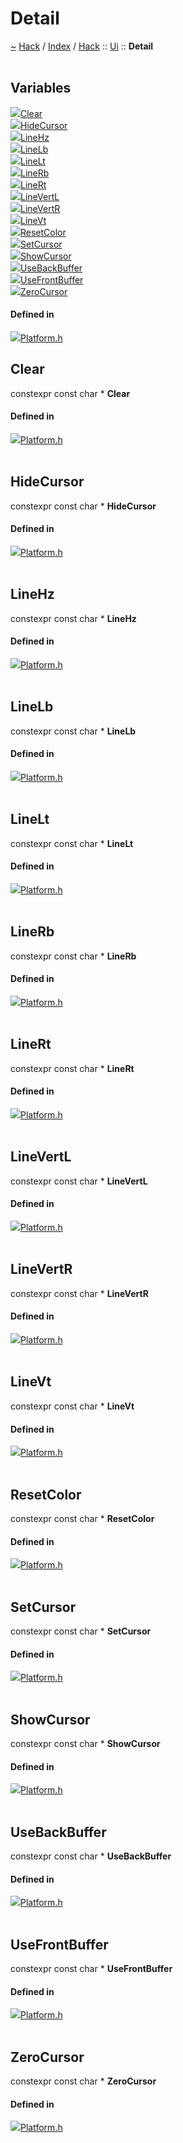 <a id="detail"></a>
<h1>Detail</h1>
<a id="namespaceHack_1_1Ui_1_1Detail"></a>
<a href="https://github.com/CharlesCarley/HackComputer.md">~</a>
<a href="indexpage.md#hack">Hack</a>
<span class="inline-text">/</span>
<a href="index.md#index">Index</a>
<span class="inline-text">/</span>
<a href="namespaceHack.md#hack">Hack</a>
<span class="inline-text">::</span>
<a href="namespaceHack_1_1Ui.md#ui">Ui</a>
<span class="inline-text">::</span>
<span class="bold-text"><b>Detail</b></span>
<br/>
<br/>
<a id="variables"></a>
<h2>Variables</h2>
<span class="icon-list-item"><a href="#clear" class="icon-list-item"><img src="../images/class.svg" class="icon-list-item"/><span class="icon-list-item">Clear</span>
</a>
</span>
<br/>
<span class="icon-list-item"><a href="#hidecursor" class="icon-list-item"><img src="../images/class.svg" class="icon-list-item"/><span class="icon-list-item">HideCursor</span>
</a>
</span>
<br/>
<span class="icon-list-item"><a href="#linehz" class="icon-list-item"><img src="../images/class.svg" class="icon-list-item"/><span class="icon-list-item">LineHz</span>
</a>
</span>
<br/>
<span class="icon-list-item"><a href="#linelb" class="icon-list-item"><img src="../images/class.svg" class="icon-list-item"/><span class="icon-list-item">LineLb</span>
</a>
</span>
<br/>
<span class="icon-list-item"><a href="#linelt" class="icon-list-item"><img src="../images/class.svg" class="icon-list-item"/><span class="icon-list-item">LineLt</span>
</a>
</span>
<br/>
<span class="icon-list-item"><a href="#linerb" class="icon-list-item"><img src="../images/class.svg" class="icon-list-item"/><span class="icon-list-item">LineRb</span>
</a>
</span>
<br/>
<span class="icon-list-item"><a href="#linert" class="icon-list-item"><img src="../images/class.svg" class="icon-list-item"/><span class="icon-list-item">LineRt</span>
</a>
</span>
<br/>
<span class="icon-list-item"><a href="#linevertl" class="icon-list-item"><img src="../images/class.svg" class="icon-list-item"/><span class="icon-list-item">LineVertL</span>
</a>
</span>
<br/>
<span class="icon-list-item"><a href="#linevertr" class="icon-list-item"><img src="../images/class.svg" class="icon-list-item"/><span class="icon-list-item">LineVertR</span>
</a>
</span>
<br/>
<span class="icon-list-item"><a href="#linevt" class="icon-list-item"><img src="../images/class.svg" class="icon-list-item"/><span class="icon-list-item">LineVt</span>
</a>
</span>
<br/>
<span class="icon-list-item"><a href="#resetcolor" class="icon-list-item"><img src="../images/class.svg" class="icon-list-item"/><span class="icon-list-item">ResetColor</span>
</a>
</span>
<br/>
<span class="icon-list-item"><a href="#setcursor" class="icon-list-item"><img src="../images/class.svg" class="icon-list-item"/><span class="icon-list-item">SetCursor</span>
</a>
</span>
<br/>
<span class="icon-list-item"><a href="#showcursor" class="icon-list-item"><img src="../images/class.svg" class="icon-list-item"/><span class="icon-list-item">ShowCursor</span>
</a>
</span>
<br/>
<span class="icon-list-item"><a href="#usebackbuffer" class="icon-list-item"><img src="../images/class.svg" class="icon-list-item"/><span class="icon-list-item">UseBackBuffer</span>
</a>
</span>
<br/>
<span class="icon-list-item"><a href="#usefrontbuffer" class="icon-list-item"><img src="../images/class.svg" class="icon-list-item"/><span class="icon-list-item">UseFrontBuffer</span>
</a>
</span>
<br/>
<span class="icon-list-item"><a href="#zerocursor" class="icon-list-item"><img src="../images/class.svg" class="icon-list-item"/><span class="icon-list-item">ZeroCursor</span>
</a>
</span>
<br/>
<a id="defined-in"></a>
<h4>Defined in</h4>
<span class="icon-list-item"><a href="https://github.com/CharlesCarley/HackComputer/blob/master//Source/Utils/UserInterface/Platform.h#L31" class="icon-list-item"><img src="../images/file.svg" class="icon-list-item"/><span class="icon-list-item">Platform.h</span>
</a>
</span>
<br/>
<a id="clear"></a>
<h2>Clear</h2>
<span class="inline-text">constexpr const char *</span>
<span class="bold-text"><b>Clear</b></span>
<br/>
<a id="defined-in"></a>
<h4>Defined in</h4>
<span class="icon-list-item"><a href="https://github.com/CharlesCarley/HackComputer/blob/master//Source/Utils/UserInterface/Platform.h#L36" class="icon-list-item"><img src="../images/file.svg" class="icon-list-item"/><span class="icon-list-item">Platform.h</span>
</a>
</span>
<br/>
<br/>
<a id="hidecursor"></a>
<h2>HideCursor</h2>
<span class="inline-text">constexpr const char *</span>
<span class="bold-text"><b>HideCursor</b></span>
<br/>
<a id="defined-in"></a>
<h4>Defined in</h4>
<span class="icon-list-item"><a href="https://github.com/CharlesCarley/HackComputer/blob/master//Source/Utils/UserInterface/Platform.h#L33" class="icon-list-item"><img src="../images/file.svg" class="icon-list-item"/><span class="icon-list-item">Platform.h</span>
</a>
</span>
<br/>
<br/>
<a id="linehz"></a>
<h2>LineHz</h2>
<span class="inline-text">constexpr const char *</span>
<span class="bold-text"><b>LineHz</b></span>
<br/>
<a id="defined-in"></a>
<h4>Defined in</h4>
<span class="icon-list-item"><a href="https://github.com/CharlesCarley/HackComputer/blob/master//Source/Utils/UserInterface/Platform.h#L42" class="icon-list-item"><img src="../images/file.svg" class="icon-list-item"/><span class="icon-list-item">Platform.h</span>
</a>
</span>
<br/>
<br/>
<a id="linelb"></a>
<h2>LineLb</h2>
<span class="inline-text">constexpr const char *</span>
<span class="bold-text"><b>LineLb</b></span>
<br/>
<a id="defined-in"></a>
<h4>Defined in</h4>
<span class="icon-list-item"><a href="https://github.com/CharlesCarley/HackComputer/blob/master//Source/Utils/UserInterface/Platform.h#L47" class="icon-list-item"><img src="../images/file.svg" class="icon-list-item"/><span class="icon-list-item">Platform.h</span>
</a>
</span>
<br/>
<br/>
<a id="linelt"></a>
<h2>LineLt</h2>
<span class="inline-text">constexpr const char *</span>
<span class="bold-text"><b>LineLt</b></span>
<br/>
<a id="defined-in"></a>
<h4>Defined in</h4>
<span class="icon-list-item"><a href="https://github.com/CharlesCarley/HackComputer/blob/master//Source/Utils/UserInterface/Platform.h#L44" class="icon-list-item"><img src="../images/file.svg" class="icon-list-item"/><span class="icon-list-item">Platform.h</span>
</a>
</span>
<br/>
<br/>
<a id="linerb"></a>
<h2>LineRb</h2>
<span class="inline-text">constexpr const char *</span>
<span class="bold-text"><b>LineRb</b></span>
<br/>
<a id="defined-in"></a>
<h4>Defined in</h4>
<span class="icon-list-item"><a href="https://github.com/CharlesCarley/HackComputer/blob/master//Source/Utils/UserInterface/Platform.h#L46" class="icon-list-item"><img src="../images/file.svg" class="icon-list-item"/><span class="icon-list-item">Platform.h</span>
</a>
</span>
<br/>
<br/>
<a id="linert"></a>
<h2>LineRt</h2>
<span class="inline-text">constexpr const char *</span>
<span class="bold-text"><b>LineRt</b></span>
<br/>
<a id="defined-in"></a>
<h4>Defined in</h4>
<span class="icon-list-item"><a href="https://github.com/CharlesCarley/HackComputer/blob/master//Source/Utils/UserInterface/Platform.h#L45" class="icon-list-item"><img src="../images/file.svg" class="icon-list-item"/><span class="icon-list-item">Platform.h</span>
</a>
</span>
<br/>
<br/>
<a id="linevertl"></a>
<h2>LineVertL</h2>
<span class="inline-text">constexpr const char *</span>
<span class="bold-text"><b>LineVertL</b></span>
<br/>
<a id="defined-in"></a>
<h4>Defined in</h4>
<span class="icon-list-item"><a href="https://github.com/CharlesCarley/HackComputer/blob/master//Source/Utils/UserInterface/Platform.h#L49" class="icon-list-item"><img src="../images/file.svg" class="icon-list-item"/><span class="icon-list-item">Platform.h</span>
</a>
</span>
<br/>
<br/>
<a id="linevertr"></a>
<h2>LineVertR</h2>
<span class="inline-text">constexpr const char *</span>
<span class="bold-text"><b>LineVertR</b></span>
<br/>
<a id="defined-in"></a>
<h4>Defined in</h4>
<span class="icon-list-item"><a href="https://github.com/CharlesCarley/HackComputer/blob/master//Source/Utils/UserInterface/Platform.h#L48" class="icon-list-item"><img src="../images/file.svg" class="icon-list-item"/><span class="icon-list-item">Platform.h</span>
</a>
</span>
<br/>
<br/>
<a id="linevt"></a>
<h2>LineVt</h2>
<span class="inline-text">constexpr const char *</span>
<span class="bold-text"><b>LineVt</b></span>
<br/>
<a id="defined-in"></a>
<h4>Defined in</h4>
<span class="icon-list-item"><a href="https://github.com/CharlesCarley/HackComputer/blob/master//Source/Utils/UserInterface/Platform.h#L43" class="icon-list-item"><img src="../images/file.svg" class="icon-list-item"/><span class="icon-list-item">Platform.h</span>
</a>
</span>
<br/>
<br/>
<a id="resetcolor"></a>
<h2>ResetColor</h2>
<span class="inline-text">constexpr const char *</span>
<span class="bold-text"><b>ResetColor</b></span>
<br/>
<a id="defined-in"></a>
<h4>Defined in</h4>
<span class="icon-list-item"><a href="https://github.com/CharlesCarley/HackComputer/blob/master//Source/Utils/UserInterface/Platform.h#L38" class="icon-list-item"><img src="../images/file.svg" class="icon-list-item"/><span class="icon-list-item">Platform.h</span>
</a>
</span>
<br/>
<br/>
<a id="setcursor"></a>
<h2>SetCursor</h2>
<span class="inline-text">constexpr const char *</span>
<span class="bold-text"><b>SetCursor</b></span>
<br/>
<a id="defined-in"></a>
<h4>Defined in</h4>
<span class="icon-list-item"><a href="https://github.com/CharlesCarley/HackComputer/blob/master//Source/Utils/UserInterface/Platform.h#L39" class="icon-list-item"><img src="../images/file.svg" class="icon-list-item"/><span class="icon-list-item">Platform.h</span>
</a>
</span>
<br/>
<br/>
<a id="showcursor"></a>
<h2>ShowCursor</h2>
<span class="inline-text">constexpr const char *</span>
<span class="bold-text"><b>ShowCursor</b></span>
<br/>
<a id="defined-in"></a>
<h4>Defined in</h4>
<span class="icon-list-item"><a href="https://github.com/CharlesCarley/HackComputer/blob/master//Source/Utils/UserInterface/Platform.h#L32" class="icon-list-item"><img src="../images/file.svg" class="icon-list-item"/><span class="icon-list-item">Platform.h</span>
</a>
</span>
<br/>
<br/>
<a id="usebackbuffer"></a>
<h2>UseBackBuffer</h2>
<span class="inline-text">constexpr const char *</span>
<span class="bold-text"><b>UseBackBuffer</b></span>
<br/>
<a id="defined-in"></a>
<h4>Defined in</h4>
<span class="icon-list-item"><a href="https://github.com/CharlesCarley/HackComputer/blob/master//Source/Utils/UserInterface/Platform.h#L34" class="icon-list-item"><img src="../images/file.svg" class="icon-list-item"/><span class="icon-list-item">Platform.h</span>
</a>
</span>
<br/>
<br/>
<a id="usefrontbuffer"></a>
<h2>UseFrontBuffer</h2>
<span class="inline-text">constexpr const char *</span>
<span class="bold-text"><b>UseFrontBuffer</b></span>
<br/>
<a id="defined-in"></a>
<h4>Defined in</h4>
<span class="icon-list-item"><a href="https://github.com/CharlesCarley/HackComputer/blob/master//Source/Utils/UserInterface/Platform.h#L35" class="icon-list-item"><img src="../images/file.svg" class="icon-list-item"/><span class="icon-list-item">Platform.h</span>
</a>
</span>
<br/>
<br/>
<a id="zerocursor"></a>
<h2>ZeroCursor</h2>
<span class="inline-text">constexpr const char *</span>
<span class="bold-text"><b>ZeroCursor</b></span>
<br/>
<a id="defined-in"></a>
<h4>Defined in</h4>
<span class="icon-list-item"><a href="https://github.com/CharlesCarley/HackComputer/blob/master//Source/Utils/UserInterface/Platform.h#L37" class="icon-list-item"><img src="../images/file.svg" class="icon-list-item"/><span class="icon-list-item">Platform.h</span>
</a>
</span>
<br/>
<br/>
</div>
</div>
</body>
</html>
